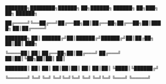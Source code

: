 ﻿███████╗████████╗██████╗ ██╗██████╗ ██████╗ ██╗███╗   ██╗ ██████╗

██╔════╝╚══██╔══╝██╔══██╗██║██╔══██╗██╔══██╗██║████╗  ██║██╔════╝

███████╗   ██║   ██████╔╝██║██████╔╝██████╔╝██║██╔██╗ ██║██║  ███╗

╚════██║   ██║   ██╔══██╗██║██╔═══╝ ██╔═══╝ ██║██║╚██╗██║██║   ██║

███████║   ██║   ██║  ██║██║██║     ██║     ██║██║ ╚████║╚██████╔╝

╚══════╝   ╚═╝   ╚═╝  ╚═╝╚═╝╚═╝     ╚═╝     ╚═╝╚═╝  ╚═══╝ ╚═════╝

